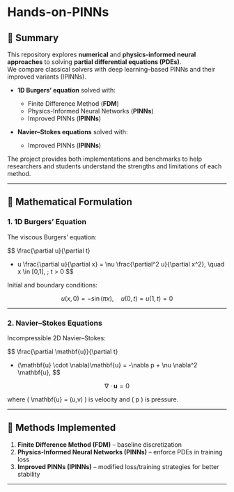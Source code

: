 # Hands-on-PINNs

## 📌 Summary
This repository explores **numerical** and **physics-informed neural approaches** to solving **partial differential equations (PDEs)**.  
We compare classical solvers with deep learning–based PINNs and their improved variants (IPINNs).  

- **1D Burgers’ equation** solved with:
  - Finite Difference Method (**FDM**)  
  - Physics-Informed Neural Networks (**PINNs**)  
  - Improved PINNs (**IPINNs**)  

- **Navier–Stokes equations** solved with:
  - Improved PINNs (**IPINNs**)  

The project provides both implementations and benchmarks to help researchers and students understand the strengths and limitations of each method.

---

## 📘 Mathematical Formulation

### 1. 1D Burgers’ Equation
The viscous Burgers’ equation:

$$
\frac{\partial u}{\partial t} 
+ u \frac{\partial u}{\partial x} 
= \nu \frac{\partial^2 u}{\partial x^2}, 
\quad x \in [0,1], \; t > 0
$$

Initial and boundary conditions:

$$
u(x,0) = -\sin(\pi x), 
\quad u(0,t) = u(1,t) = 0
$$

---

### 2. Navier–Stokes Equations
Incompressible 2D Navier–Stokes:

$$
\frac{\partial \mathbf{u}}{\partial t} 
+ (\mathbf{u} \cdot \nabla)\mathbf{u} 
= -\nabla p + \nu \nabla^2 \mathbf{u},
$$

$$
\nabla \cdot \mathbf{u} = 0
$$

where \( \mathbf{u} = (u,v) \) is velocity and \( p \) is pressure.

---

## 🧰 Methods Implemented

1. **Finite Difference Method (FDM)** – baseline discretization  
2. **Physics-Informed Neural Networks (PINNs)** – enforce PDEs in training loss  
3. **Improved PINNs (IPINNs)** – modified loss/training strategies for better stability  

---



